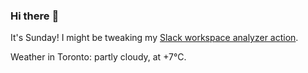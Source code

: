 ### Hi there :wave:

It's Sunday! I might be tweaking my [Slack workspace analyzer action](https://github.com/bewuethr/slack-analyzer).

Weather in Toronto: partly cloudy, at +7°C.
